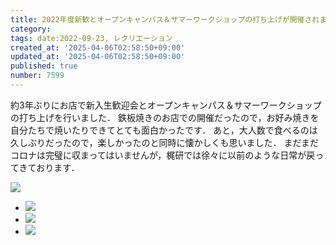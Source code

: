 ```yaml
---
title: 2022年度新歓とオープンキャンパス＆サマーワークショップの打ち上げが開催されました
category:
tags: date:2022-09-23, レクリエーション
created_at: '2025-04-06T02:58:50+09:00'
updated_at: '2025-04-06T02:58:50+09:00'
published: true
number: 7599
---
```




約3年ぶりにお店で新入生歓迎会とオープンキャンパス＆サマーワークショップの打ち上げを行いました．
鉄板焼きのお店での開催だったので，お好み焼きを自分たちで焼いたりできてとても面白かったです．
あと，大人数で食べるのは久しぶりだったので，楽しかったのと同時に懐かしくも思いました．
まだまだコロナは完璧に収まってはいませんが，梶研では徐々に以前のような日常が戻ってきております．

<img src="https://img.esa.io/uploads/production/attachments/13979/2025/04/06/148142/bdc96140-12c1-430a-a292-f1ae834d85ec.webp" loading='lazy' />
<div class="img-container">
    <ul class="slider">
        <li><img src="https://img.esa.io/uploads/production/attachments/13979/2025/04/06/148142/63ffa3ca-c5bd-4b08-9d3a-4e0e73e3ef69.webp" loading='lazy' /></li>
        <li><img src="https://img.esa.io/uploads/production/attachments/13979/2025/04/06/148142/ec2198ab-b3c1-4f5b-b05e-680cc64f35e2.webp" loading='lazy' /></li>
        <li><img src="https://img.esa.io/uploads/production/attachments/13979/2025/04/06/148142/172be763-fe3b-4249-81ac-9fe7cc1d7e89.webp" loading='lazy' /></li>
    </ul>
</div>

